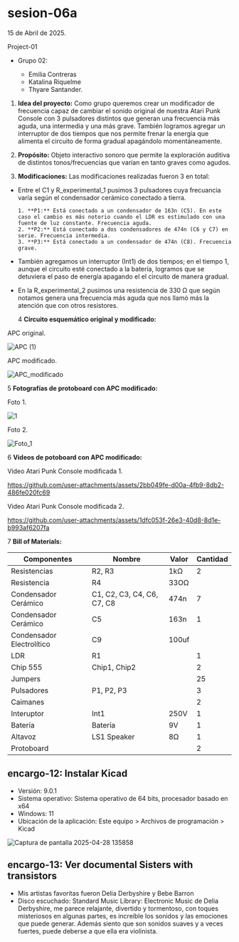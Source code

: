 # sesion-06a

15 de Abril de 2025.

Project-01

- Grupo 02:

  - Emilia Contreras
  - Katalina Riquelme
  - Thyare Santander.

 1. **Idea del proyecto:** Como grupo queremos crear un modificador de frecuencia capaz de cambiar el sonido original de nuestra Atari Punk Console con 3 pulsadores distintos que generan una frecuencia más aguda, una intermedia y una más grave. También logramos agregar un interruptor de dos tiempos que nos permite frenar la energía que alimenta el circuito de forma gradual apagándolo momentáneamente.

 2. **Propósito:** Objeto interactivo sonoro que permite la exploración auditiva de distintos tonos/frecuencias que varían en tanto graves como agudos.

 3. **Modificaciones:** Las modificaciones realizadas fueron 3 en total:

- Entre el C1 y R_experimental_1 pusimos 3 pulsadores cuya frecuancia varía según el condensador cerámico conectado a tierra.

      1. **P1:** Está conectado a un condensador de 163n (C5). En este caso el cambio es más notorio cuando el LDR es estimulado con una fuente de luz constante. Frecuencia aguda.
      2. **P2:** Está conectado a dos condensadores de 474n (C6 y C7) en serie. Frecuencia intermedia.
      3. **P3:** Está conectado a un condensador de 474n (C8). Frecuencia grave.

- También agregamos un interruptor (Int1) de dos tiempos; en el tiempo 1, aunque el circuito esté conectado a la batería, logramos que se detuviera el paso de energía apagando el el circuito de manera gradual.

- En la R_experimental_2 pusimos una resistencia de 330 Ω que según notamos genera una frecuencia más aguda que nos llamó más la atención que con otros resistores.

   4 **Circuito esquemático original y modificado:**

APC original.

![APC (1)](https://github.com/user-attachments/assets/f159e8e6-ec75-41dd-90de-6b3f900927b8)

APC modificado.

![APC_modificado](https://github.com/user-attachments/assets/245399b7-14c2-4169-bdf0-22ac388f3cbf)

 5 **Fotografías de protoboard con APC modificado:**

Foto 1.

![1](https://github.com/user-attachments/assets/427899fe-6775-4b6d-a840-1eca45d55b9b)

Foto 2.

![Foto_1](https://github.com/user-attachments/assets/27a43fc3-e569-41dc-8a6c-d6ad02228f10)

  6 **Videos de potoboard con APC modificado:**

  Video Atari Punk Console modificada 1.

<https://github.com/user-attachments/assets/2bb049fe-d00a-4fb9-8db2-486fe020fc69>

Video Atari Punk Console modificada 2.

<https://github.com/user-attachments/assets/1dfc053f-26e3-40d8-8d1e-b993af6207fa>

   7 **Bill of Materials:**

| Componentes               | Nombre                     | Valor | Cantidad |
|---------------------------|----------------------------|-------|----------|
| Resistencias              | R2, R3                     | 1kΩ   | 2        |
| Resistencia               | R4                         | 33OΩ  |          |
| Condensador Cerámico      | C1, C2, C3, C4, C6, C7, C8 | 474n  | 7        |
| Condensador Cerámico      | C5                         | 163n  | 1        |
| Condensador Electrolítico | C9                         | 100uf |          |
| LDR                       | R1                         |       | 1        |
| Chip 555                  | Chip1, Chip2               |       | 2        |
| Jumpers                   |                            |       | 25       |
| Pulsadores                | P1, P2, P3                 |       | 3        |
| Caimanes                  |                            |       | 2        |
| Interuptor                | Int1                       | 250V  | 1        |
| Batería                   | Batería                    | 9V    | 1        |
| Altavoz                   | LS1 Speaker                | 8Ω    | 1        |
| Protoboard                |                            |       | 2        |

## encargo-12: Instalar Kicad

- Versión: 9.0.1
- Sistema operativo: Sistema operativo de 64 bits, procesador basado en x64
- Windows: 11
- Ubicación de la aplicación: Este equipo > Archivos de programación > Kicad

![Captura de pantalla 2025-04-28 135858](https://github.com/user-attachments/assets/2fbc7bbc-632c-4d6d-9034-9beff0f7d770)

## encargo-13: Ver documental Sisters with transistors

- Mis artistas favoritas fueron Delia Derbyshire y Bebe Barron
- Disco escuchado: Standard Music Library: Electronic Music de Delia Derbyshire, me parece relajante, divertido y tormentoso, con toques misteriosos en algunas partes, es increíble los sonidos y las emociones que puede generar. Además siento que son sonidos suaves y a veces fuertes, puede deberse a que ella era violinista.
